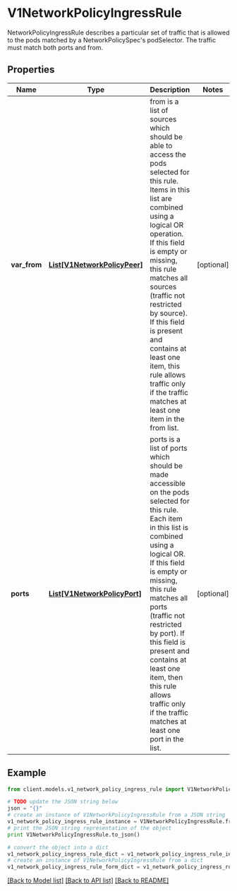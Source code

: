 # V1NetworkPolicyIngressRule

NetworkPolicyIngressRule describes a particular set of traffic that is allowed to the pods matched by a NetworkPolicySpec's podSelector. The traffic must match both ports and from.

## Properties
Name | Type | Description | Notes
------------ | ------------- | ------------- | -------------
**var_from** | [**List[V1NetworkPolicyPeer]**](V1NetworkPolicyPeer.md) | from is a list of sources which should be able to access the pods selected for this rule. Items in this list are combined using a logical OR operation. If this field is empty or missing, this rule matches all sources (traffic not restricted by source). If this field is present and contains at least one item, this rule allows traffic only if the traffic matches at least one item in the from list. | [optional] 
**ports** | [**List[V1NetworkPolicyPort]**](V1NetworkPolicyPort.md) | ports is a list of ports which should be made accessible on the pods selected for this rule. Each item in this list is combined using a logical OR. If this field is empty or missing, this rule matches all ports (traffic not restricted by port). If this field is present and contains at least one item, then this rule allows traffic only if the traffic matches at least one port in the list. | [optional] 

## Example

```python
from client.models.v1_network_policy_ingress_rule import V1NetworkPolicyIngressRule

# TODO update the JSON string below
json = "{}"
# create an instance of V1NetworkPolicyIngressRule from a JSON string
v1_network_policy_ingress_rule_instance = V1NetworkPolicyIngressRule.from_json(json)
# print the JSON string representation of the object
print V1NetworkPolicyIngressRule.to_json()

# convert the object into a dict
v1_network_policy_ingress_rule_dict = v1_network_policy_ingress_rule_instance.to_dict()
# create an instance of V1NetworkPolicyIngressRule from a dict
v1_network_policy_ingress_rule_form_dict = v1_network_policy_ingress_rule.from_dict(v1_network_policy_ingress_rule_dict)
```
[[Back to Model list]](../README.md#documentation-for-models) [[Back to API list]](../README.md#documentation-for-api-endpoints) [[Back to README]](../README.md)


